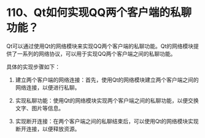 # 110、Qt如何实现QQ两个客户端的私聊功能？

Qt可以通过使用Qt的网络模块来实现QQ两个客户端的私聊功能。Qt的网络模块提供了一系列的网络协议，可以用于实现QQ两个客户端之间的私聊功能。

具体的实现步骤如下：

1. 建立两个客户端的网络连接：首先，使用Qt的网络模块建立两个客户端之间的网络连接，以便进行私聊。

2. 实现私聊功能：使用Qt的网络模块实现两个客户端之间的私聊功能，以便交换文字、图片等信息。

3. 实现断开连接：在两个客户端之间的私聊结束后，可以使用Qt的网络模块实现断开连接，以便释放资源。